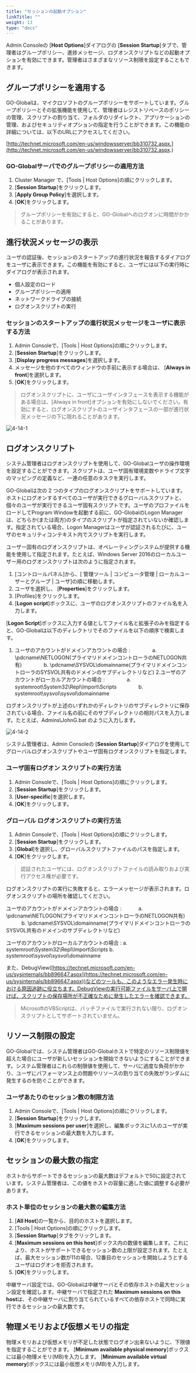 ```yaml
---
title: "セッションの起動オプション"
linkTitle: ""
weight: 13
type: "docs"
---
```


Admin Consoleの [**Host Options**]ダイアログの [**Session Startup**]タブで、管理者はグループポリシー、進捗メッセージ、ログオンスクリプトなどの起動オプションを有効にできます。管理者はさまざまなリソース制限を設定することもできます。

## グループポリシーを適用する

GO-Globalは、マイクロソフトのグループポリシーをサポートしています。グループポリシーとその拡張機能を使用して、管理者はレジストリベースのポリシーの管理、スクリプトの割り当て、フォルダのリダイレクト、アプリケーションの管理、およびセキュリティオプションの指定を行うことができます。この機能の詳細については、以下のURLにアクセスしてください。

[http://technet.microsoft.com/en-us/windowsserver/bb310732.aspx.](http://technet.microsoft.com/en-us/windowsserver/bb310732.aspx.)

### GO-Globalサーバでのグループポリシーの適用方法

1. Cluster Manager で、[Tools | Host Options]の順にクリックします。
2. [**Session Startup**]をクリックします。
3. [**Apply Group Policy**]を選択します。
4. [**OK**]をクリックします。

>グループポリシーを有効にすると、GO-Globalへのログオンに時間がかかることがあります。

## 進行状況メッセージの表示

ユーザの認証後、セッションのスタートアップの進行状況を報告するダイアログをユーザに表示できます。この機能を有効にすると、ユーザには以下の実行時にダイアログが表示されます。

* 個人設定のロード
* グループポリシーの適用
* ネットワークドライブの接続
* ログオンスクリプトの実行

### セッションのスタートアップの進行状況メッセージをユーザに表示する方法

1. Admin Consoleで、[Tools | Host Options]の順にクリックします。
2. [**Session Startup**]をクリックします。
3. [**Display progress messages**]を選択します。
4. メッセージを他のすべてのウィンドウの手前に表示する場合は、 [**Always in front**]を選択します。
5. [**OK**]をクリックします。

>ログオンスクリプトに、ユーザにユーザインタフェースを表示する機能がある場合は、[Always in front]オプションを有効にしないでください。有効にすると、ログオンスクリプトのユーザインタフェースの一部が進行状況メッセージの下に隠れることがあります。

![4-14-1](/img/4-14-1.png) 

## ログオンスクリプト

システム管理者はログオンスクリプトを使用して、GO-Globalユーザの操作環境を設定することができます。スクリプトは、ユーザ固有環境変数やドライブ文字のマッピングの定義など、一連の任意のタスクを実行します。

GO-Globalは次の 2 つのタイプのログオンスクリプトをサポートしています。ホストにログオンするすべてのユーザが実行できるグローバルスクリプトと、個々のユーザが実行できるユーザ固有スクリプトです。ユーザのプロファイルをロードしてProgram Windowを起動する前に、GO-GlobalのLogon Manager は、どちらか(または両方)のタイプのスクリプトが指定されていないか確認します。指定されている場合、Logon Managerはユーザが認証されるたびに、ユーザのセキュリティコンテキスト内でスクリプトを実行します。

ユーザー固有のログオンスクリプトは、オペレーティングシステムが提供する機能を使用して指定されます。たとえば、Windows Server 2016のローカルユーザー用のログオンスクリプトは次のように指定されます。

1. [コントロールパネル]から、[ 管理ツール | コンピュータ管理 | ローカルユーザーとグループ | ユーザ]の順に移動します。
2. ユーザを選択し、 [**Properties**]をクリックします。
3. [Profiles]をクリックします。
4. [**Logon script**]ボックスに、ユーザのログオンスクリプトのファイル名を入力します。

[**Logon Script**]ボックスに入力する値としてファイル名と拡張子のみを指定すると、GO-Globalは以下のディレクトリでそのファイルを以下の順序で検索します。

1. ユーザのアカウントがドメインアカウントの場合 :
　　　　a. \\pdcname\NETLOGON(プライマリドメインコントローラのNETLOGON共有)
　　　　b. \\pdcname\SYSVOL\domainname(プライマリドメインコントローラのSYSVOL共有のドメインのサブディレクトリなど)
2.ユーザのアカウントがローカルアカウントの場合 :
　　　　a. systemroot\System32\Repl\Import\Scripts
　　　　b. systemroot\sysvol\sysvol\domainname

ログオンスクリプトが上述のいずれかのディレクトリのサブディレクトリに保存されている場合、ファイル名の前にそのサブディレクトリの相対パスを入力します。たとえば、Admins\JohnG.bat のように入力します。

![4-14-2](/img/4-14-2.png) 

システム管理者は、Admin Consoleの [**Session Startup**]ダイアログを使用してグローバルログオンスクリプトやユーザ固有ログオンスクリプトを指定します。

### ユーザ固有ログオン スクリプトの実行方法

1. Admin Consoleで、[Tools | Host Options]の順にクリックします。
2. [**Session Startup**]をクリックします。
3. [**User-specific**]を選択します。
4. [**OK**]をクリックします。

### グローバル ログオンスクリプトの実行方法

1. Admin Consoleで、[Tools | Host Options]の順にクリックします。
2. [**Session Startup**]をクリックします。
3. [**Global**]を選択し、グローバルスクリプトファイルのパスを指定します。
4. [**OK**]をクリックします。

>認証されたユーザには、ログオンスクリプトファイルの読み取りおよび実行アクセス権が必要です。

ログオンスクリプトの実行に失敗すると、エラーメッセージが表示されます。ログオンスクリプトの場所を確認してください。

ユーザのアカウントがドメインアカウントの場合 :
　　　a. \\pdcname\NETLOGON(プライマリドメインコントローラのNETLOGON共有)
　　　b. \\pdcname\SYSVOL\domainname(プライマリドメインコントローラのSYSVOL共有のドメインのサブディレクトリなど)

ユーザのアカウントがローカルアカウントの場合 :
      a. systemroot\System32\Repl\Import\Scripts
      b. systemroot\sysvol\sysvol\domainname

また、DebugView([https://technet.microsoft.com/en-us/sysinternals/bb896647.aspx](https://technet.microsoft.com/en-us/sysinternals/bb896647.aspx))などのツールも、このようなエラー発生時における原因追跡に役立ちます。DebugViewの実行可能ファイルをサーバ上で開けば、スクリプトの保存場所が不正確なために発生したエラーを確認できます。

>MicrosoftのVBScriptは、バッチファイルで実行されない限り、ログオンスクリプトとしてサポートされていません。

## リソース制限の設定

GO-Globalでは、システム管理者はGO-Globalホストで特定のリソース制限値を超えた場合にユーザが新しいセッションを開始できないようにすることができます。システム管理者はこれらの制限値を使用して、サーバに過度な負荷がかかり、ユーザにパフォーマンス上の問題やリソースの割り当ての失敗がランダムに発生するのを防ぐことができます。

### ユーザあたりのセッション数の制限方法

1. Admin Consoleで、[Tools | Host Options]の順にクリックします。
2. [**Session Startup**]をクリックします。
3. [**Maximum sessions per user**]を選択し、編集ボックスに1人のユーザが実行できるセッションの最大数を入力します。
4. [**OK**]をクリックします。

## セッションの最大数の指定

ホストからサポートできるセッションの最大数はデフォルトで50に設定されています。システム管理者は、この値をホストの容量に適した値に調整する必要があります。

### ホスト単位のセッションの最大数の編集方法

1. [**All Host**]の一覧から、目的のホストを選択します。
2. [Tools | Host Options]の順にクリックします。
3. [**Session Startup**]タブをクリックします。
4. [**Maximum sessions on this host**]ボックス内の数値を編集します。これにより、ホストがサポートできるセッション数の上限が設定されます。たとえば、最大セッション数が11の場合、12番目のセッションを開始しようとするユーザはログオンを拒否されます。
5. [**OK**]をクリックします。

中継サーバ設定では、GO-Globalは中継サーバとその依存ホストの最大セッション設定を確認します。中継サーバで指定された **Maximum sessions on this host**は、その中継サーバに割り当てられているすべての依存ホストで同時に実行できるセッションの最大数です。

## 物理メモリおよび仮想メモリの指定

物理メモリおよび仮想メモリが不足した状態でログオン出来ないように、下限値を指定することができます。 [**Minimum available physical memory**]ボックスには最小物理メモリ(MB)を入力します。 [**Minimum available virtual memory**]ボックスには最小仮想メモリ(MB)を入力します。